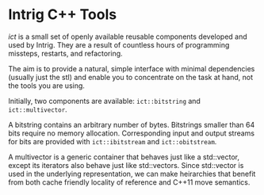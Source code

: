 # Intrig C++ Tools

*ict* is a small set of openly available reusable components developed and used by Intrig.  They are a result of
countless hours of programming missteps, restarts, and refactoring.

The aim is to provide a natural, simple interface with minimal dependencies (usually just the stl)
and enable you to concentrate on the task at hand, not the tools you are using.

Initially, two components are available: `ict::bitstring` and `ict::multivector`.

A bitstring contains an arbitrary number of bytes.  Bitstrings smaller than 64 bits require no memory allocation.
Corresponding input and output streams for bits are provided with `ict::ibitstream` and `ict::obitstream`.

A multivector is a generic container that behaves just like a std::vector, except its iterators also behave just like
std::vectors.  Since std::vector is used in the underlying representation, we can make heirarchies that benefit from
both cache friendly locality of reference and C++11 move semantics.


